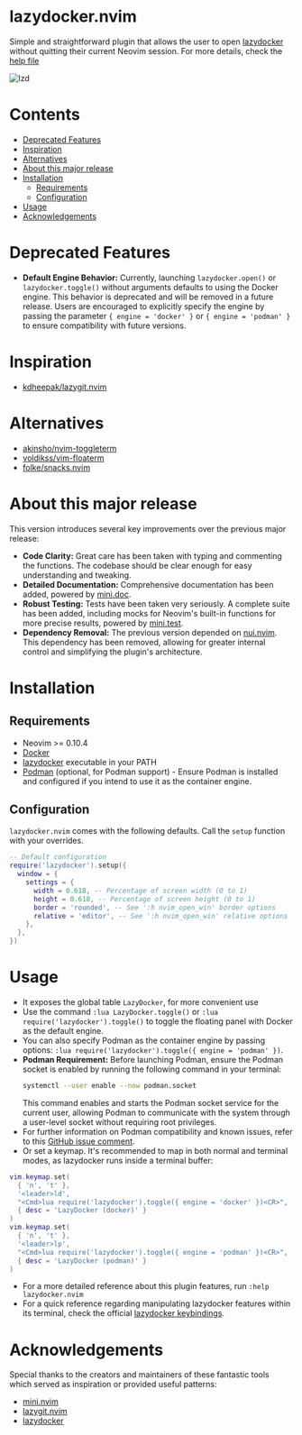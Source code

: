 # lazydocker.nvim

Simple and straightforward plugin that allows the user to open [lazydocker](https://github.com/jesseduffield/lazydocker) without quitting their current Neovim session.
For more details, check the [help file](https://github.com/crnvl96/lazydocker.nvim/blob/742dcab71cf9fbb0adcc57831fb9a0f46afa598f/doc/lazydocker.txt)

![lzd](https://github.com/user-attachments/assets/8676f912-ad53-4f96-8f04-8548ab1f0363)

# Contents

- [Deprecated Features](#deprecated-features)
- [Inspiration](#inspiration)
- [Alternatives](#alternatives)
- [About this major release](#about-this-latest-major-release)
- [Installation](#installation)
  - [Requirements](#requirements)
  - [Configuration](#configuration)
- [Usage](#usage)
- [Acknowledgements](#acknowledgements)

# Deprecated Features

- **Default Engine Behavior:** Currently, launching `lazydocker.open()` or `lazydocker.toggle()` without arguments defaults to using the Docker engine. This behavior is deprecated and will be removed in a future release. Users are encouraged to explicitly specify the engine by passing the parameter `{ engine = 'docker' }` or `{ engine = 'podman' }` to ensure compatibility with future versions.

# Inspiration

- [kdheepak/lazygit.nvim](https://github.com/kdheepak/lazygit.nvim)

# Alternatives

- [akinsho/nvim-toggleterm](https://github.com/akinsho/nvim-toggleterm.lua#custom-terminals)
- [voldikss/vim-floaterm](https://github.com/voldikss/vim-floaterm)
- [folke/snacks.nvim](https://github.com/folke/snacks.nvim)

# About this major release

This version introduces several key improvements over the previous major release:

- **Code Clarity:** Great care has been taken with typing and commenting the functions. The codebase should be clear enough for easy understanding and tweaking.
- **Detailed Documentation:** Comprehensive documentation has been added, powered by [mini.doc](https://github.com/echasnovski/mini.nvim/blob/main/readmes/mini-doc.md).
- **Robust Testing:** Tests have been taken very seriously. A complete suite has been added, including mocks for Neovim's built-in functions for more precise results, powered by [mini.test](https://github.com/echasnovski/mini.nvim/blob/main/readmes/mini-test.md).
- **Dependency Removal:** The previous version depended on [nui.nvim](https://github.com/MunifTanjim/nui.nvim). This dependency has been removed, allowing for greater internal control and simplifying the plugin's architecture.

# Installation

## Requirements

- Neovim >= 0.10.4
- [Docker](https://docs.docker.com/)
- [lazydocker](https://github.com/jesseduffield/lazydocker) executable in your PATH
- [Podman](https://podman.io/) (optional, for Podman support) - Ensure Podman is installed and configured if you intend to use it as the container engine.

## Configuration

`lazydocker.nvim` comes with the following defaults. Call the `setup` function with your overrides.

```lua
-- Default configuration
require('lazydocker').setup({
  window = {
    settings = {
      width = 0.618, -- Percentage of screen width (0 to 1)
      height = 0.618, -- Percentage of screen height (0 to 1)
      border = 'rounded', -- See ':h nvim_open_win' border options
      relative = 'editor', -- See ':h nvim_open_win' relative options
    },
  },
})
```

# Usage

- It exposes the global table `LazyDocker`, for more convenient use
- Use the command `:lua LazyDocker.toggle()` or `:lua require('lazydocker').toggle()` to toggle the floating panel with Docker as the default engine.
- You can also specify Podman as the container engine by passing options: `:lua require('lazydocker').toggle({ engine = 'podman' })`.
- **Podman Requirement:** Before launching Podman, ensure the Podman socket is enabled by running the following command in your terminal:
  ```sh
  systemctl --user enable --now podman.socket
  ```
  This command enables and starts the Podman socket service for the current user, allowing Podman to communicate with the system through a user-level socket without requiring root privileges.
- For further information on Podman compatibility and known issues, refer to this [GitHub issue comment](https://github.com/jesseduffield/lazydocker/issues/4#issuecomment-2618979105).
- Or set a keymap. It's recommended to map in both normal and terminal modes, as lazydocker runs inside a terminal buffer:

```lua
vim.keymap.set(
  { 'n', 't' },
  '<leader>ld',
  "<Cmd>lua require('lazydocker').toggle({ engine = 'docker' })<CR>",
  { desc = 'LazyDocker (docker)' }
)
vim.keymap.set(
  { 'n', 't' },
  '<leader>lp',
  "<Cmd>lua require('lazydocker').toggle({ engine = 'podman' })<CR>",
  { desc = 'LazyDocker (podman)' }
)
```

- For a more detailed reference about this plugin features, run `:help lazydocker.nvim`
- For a quick reference regarding manipulating lazydocker features within its terminal, check the official [lazydocker keybindings](https://github.com/jesseduffield/lazydocker/blob/master/docs/keybindings/Keybindings_en.md).

# Acknowledgements

Special thanks to the creators and maintainers of these fantastic tools which served as inspiration or provided useful patterns:

- [mini.nvim](https://github.com/echasnovski/mini.nvim)
- [lazygit.nvim](https://github.com/kdheepak/lazygit.nvim)
- [lazydocker](https://github.com/jesseduffield/lazydocker)
